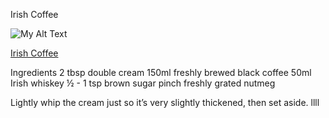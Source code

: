 Irish Coffee


![My Alt Text](coffee2.jpg "My Optional Title Text")

[Irish Coffee](http://stackabuse.com)

Ingredients
2 tbsp double cream
150ml freshly brewed black coffee
50ml Irish whiskey
½ - 1 tsp brown sugar
pinch freshly grated nutmeg

Lightly whip the cream just so it’s very slightly thickened, then set aside. llll

